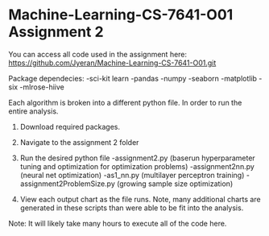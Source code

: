 # Machine-Learning-CS-7641-O01 Assignment 2
You can access all code used in the assignment here: https://github.com/Jyeran/Machine-Learning-CS-7641-O01.git

Package dependecies:
-sci-kit learn
-pandas
-numpy
-seaborn
-matplotlib
-six
-mlrose-hiive

Each algorithm is broken into a different python file. In order to run the entire analysis.

1. Download required packages.

2. Navigate to the assignment 2 folder

3. Run the desired python file
	-assignment2.py (baserun hyperparameter tuning and optimization for optimization problems)
	-assignment2nn.py (neural net optimization)
	-as1_nn.py (multilayer perceptron training)
	-assignment2ProblemSize.py (growing sample size optimization)

4. View each output chart as the file runs. Note, many additional charts are generated in these scripts than were able to be fit into the analysis.

Note: It will likely take many hours to execute all of the code here.
